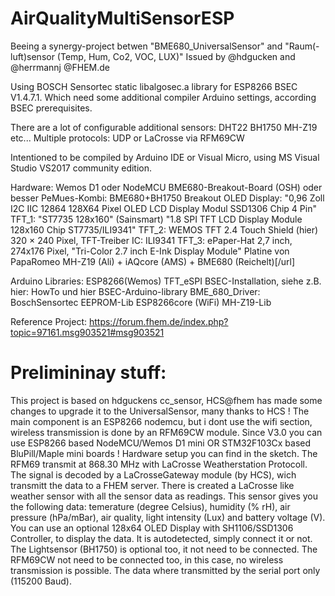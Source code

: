 # AirQualityMultiSensorESP

Beeing a synergy-project betwen "BME680_UniversalSensor" and "Raum(-luft)sensor (Temp, Hum, Co2, VOC, LUX)"
Issued by @hdgucken and @herrmannj @FHEM.de

Using BOSCH Sensortec static libalgosec.a library for ESP8266  BSEC V1.4.7.1.
Which need some additional compiler Arduino settings, according BSEC prerequisites.

There are a lot of configurable additional sensors:
DHT22
BH1750
MH-Z19
etc...
Multiple protocols: UDP or LaCrosse via RFM69CW

Intentioned to be compiled by Arduino IDE or Visual Micro, using MS Visual Studio VS2017 community edition.

Hardware:
Wemos D1 oder NodeMCU
BME680-Breakout-Board (OSH) oder besser PeMues-Kombi: BME680+BH1750 Breakout
OLED Display: "0,96 Zoll I2C IIC 12864 128X64 Pixel OLED LCD Display Modul SSD1306 Chip 4 Pin"
TFT_1:  "ST7735 128x160" (Sainsmart) "1.8 SPI TFT LCD Display Module 128x160 Chip ST7735/ILI9341"
TFT_2:  WEMOS TFT 2.4 Touch Shield (hier) 320 × 240 Pixel, TFT-Treiber IC: ILI9341
TFT_3:  ePaper-Hat 2,7 inch, 274x176 Pixel, "Tri-Color 2.7 inch E-Ink Display Module"
Platine von PapaRomeo
MH-Z19 (Ali) + iAQcore (AMS) + BME680 (Reichelt)[/url]

Arduino Libraries:
ESP8266(Wemos) TFT_eSPI
BSEC-Installation, siehe z.B. hier: HowTo und hier BSEC-Arduino-library
BME_680_Driver: BoschSensortec
EEPROM-Lib
ESP8266core (WiFi)
MH-Z19-Lib

Reference Project: https://forum.fhem.de/index.php?topic=97161.msg903521#msg903521

Prelimininay stuff:
===================

This project is based on hdguckens cc_sensor, HCS@fhem has made some changes to upgrade it to the UniversalSensor, many thanks to HCS !
The main component is an ESP8266 nodemcu, but i dont use the wifi section, wireless transmission is done by an RFM69CW module.
Since V3.0 you can use ESP8266 based NodeMCU/Wemos D1 mini OR STM32F103Cx based BluPill/Maple mini boards !
Hardware setup you can find in the sketch.
The RFM69 transmit at 868.30 MHz with LaCrosse Weatherstation Protocoll. The signal is decoded by a LaCrosseGateway module (by HCS),
wich transmitt the data to a FHEM server. There is created a LaCrosse like weather sensor with all the sensor data as readings.
This sensor gives you the following data:
temerature (degree Celsius), humidity (% rH), air pressure (hPa/mBar), air quality, light intensity (Lux) and battery voltage (V).
You can use an optional 128x64 OLED Display with SH1106/SSD1306 Controller, to display the data. It is autodetected, simply connect it or not.
The Lightsensor (BH1750) is optional too, it not need to be connected.
The RFM69CW not need to be connected too, in this case, no wireless transmission is possible. The data where transmitted
by the serial port only (115200 Baud).
